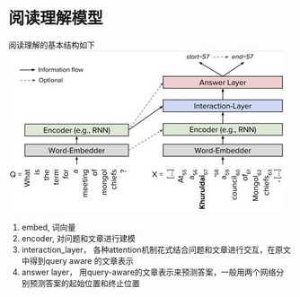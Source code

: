 # 阅读理解模型

阅读理解的基本结构如下
![avatar](mrc_v1.jpg)

1) embed, 词向量
2) encoder, 对问题和文章进行建模
3) interaction_layer， 各种attention机制花式结合问题和文章进行交互，在原文中得到query  aware 的文章表示  
4) answer layer， 用query-aware的文章表示来预测答案，一般用两个网络分别预测答案的起始位置和终止位置